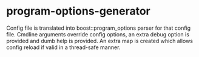# program-options-generator

Config file is translated into boost::program_options parser for that config file. Cmdline arguments override config options, an extra debug option is provided and dumb help is provided. An extra map is created which allows config reload if valid in a thread-safe manner. 
